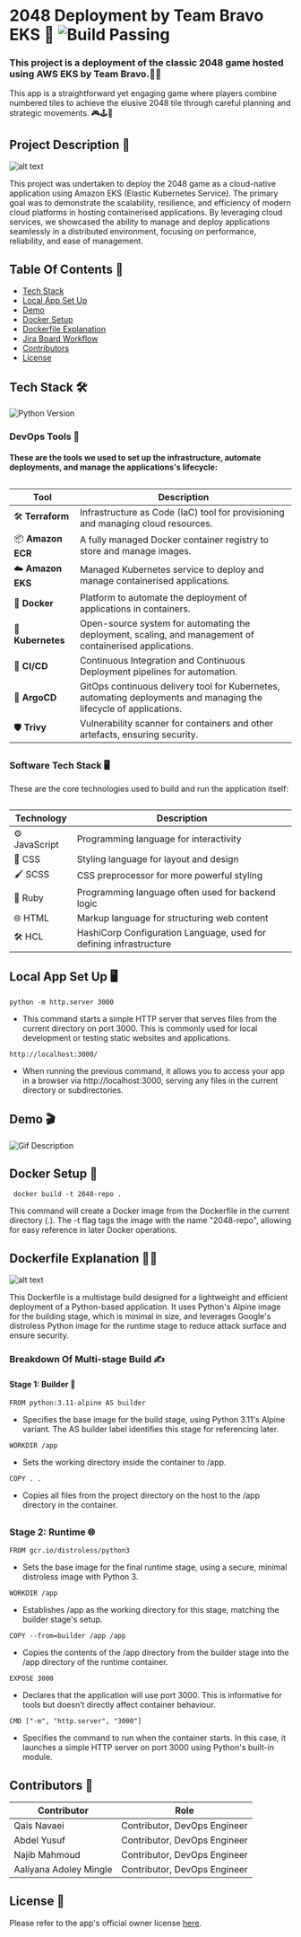 # 2048 Deployment by Team Bravo EKS 🚀 ![Build Passing](https://img.shields.io/badge/build-passing-brightgreen)

### This project is a deployment of the classic 2048 game hosted using AWS EKS by Team Bravo.👥🤝

This app is a straightforward yet engaging game where players combine numbered tiles to achieve the elusive 2048 tile through careful planning and strategic movements. 🎮🕹️🧩

## Project Description 📄

![alt text](image.png)

This project was undertaken to deploy the 2048 game as a cloud-native application using Amazon EKS (Elastic Kubernetes Service). The primary goal was to demonstrate the scalability, resilience, and efficiency of modern cloud platforms in hosting containerised applications. By leveraging cloud services, we showcased the ability to manage and deploy applications seamlessly in a distributed environment, focusing on performance, reliability, and ease of management.

## Table Of Contents  📑
- [Tech Stack ](#tech-stack)
- [Local App Set Up ](#local-app-set-up)
- [Demo](#Demo)
- [Docker Setup](#docker-setup)
- [Dockerfile Explanation](#Dockerfile-Explanation)
- [Jira Board Workflow](#Jira-Board-Workflow)
- [Contributors ](#contributors)
- [License ](#license)

## Tech Stack 🛠️

![Python Version](https://img.shields.io/badge/python-3.11-green)



### DevOps Tools 🔧

#### These are the tools we used to set up the infrastructure, automate deployments, and manage the applications's lifecycle:
##

| Tool                       | Description                                                                  |
|----------------------------|------------------------------------------------------------------------------|
| 🛠️ **Terraform**            | Infrastructure as Code (IaC) tool for provisioning and managing cloud resources. |
| 📦 **Amazon ECR**           | A fully managed Docker container registry to store and manage images.         |
| ☁️ **Amazon EKS**           | Managed Kubernetes service to deploy and manage containerised applications.    |
| 🐳 **Docker**               | Platform to automate the deployment of applications in containers.            |
| 🧰 **Kubernetes**           | Open-source system for automating the deployment, scaling, and management of containerised applications. |
| 🔄 **CI/CD**                | Continuous Integration and Continuous Deployment pipelines for automation.    |
| 🚀 **ArgoCD**               | GitOps continuous delivery tool for Kubernetes, automating deployments and managing the lifecycle of applications. |
| 🛡️ **Trivy**                | Vulnerability scanner for containers and other artefacts, ensuring security. |
##
### Software Tech Stack 🖥️
 These are the core technologies used to build and run the application itself:

##

| Technology           | Description                                                      |
|----------------------|------------------------------------------------------------------|
| ⚙️ JavaScript         | Programming language for interactivity                          |
| 🎨 CSS               | Styling language for layout and design                          |
| 🖌️ SCSS               | CSS preprocessor for more powerful styling                      |
| 💎 Ruby               | Programming language often used for backend logic               |
| 🌐 HTML               | Markup language for structuring web content                     |
| 🛠️ HCL                | HashiCorp Configuration Language, used for defining infrastructure |


##
## Local App Set Up 🖥️

```
python -m http.server 3000
```
- This command starts a simple HTTP server that serves files from the current directory on port 3000. This is commonly used for local development or testing static websites and applications.

```
http://localhost:3000/
```
- When running the previous command, it allows you to access your app in a browser via http://localhost:3000, serving any files in the current directory or subdirectories. 

## Demo 🎬
![Gif Description](https://media.giphy.com/media/4t2wiyP0uoFOIk2aOJ/giphy.gif)

## Docker Setup 🐳

```
 docker build -t 2048-repo . 
```

This command will create a Docker image from the Dockerfile in the current directory (.). The -t flag tags the image with the name "2048-repo", allowing for easy reference in later Docker operations.

## Dockerfile Explanation 📖💡
![alt text](<Screenshot 2024-11-27 195220.png>)

This Dockerfile is a multistage build designed for a lightweight and efficient deployment of a Python-based application. It uses Python's Alpine image for the building stage, which is minimal in size, and leverages Google's distroless Python image for the runtime stage to reduce attack surface and ensure security.

### Breakdown Of Multi-stage Build ✍️

#### Stage 1: Builder 🔧
```
FROM python:3.11-alpine AS builder
```
- Specifies the base image for the build stage, using Python 3.11's Alpine variant. The AS builder label identifies this stage for referencing later.
```
WORKDIR /app
```
- Sets the working directory inside the container to /app.
```
COPY . .
```
- Copies all files from the project directory on the host to the /app directory in the container.
##
### Stage 2: Runtime 🌐

```
FROM gcr.io/distroless/python3
```
- Sets the base image for the final runtime stage, using a secure, minimal distroless image with Python 3.
```
WORKDIR /app
```
- Establishes /app as the working directory for this stage, matching the builder stage's setup.
```
COPY --from=builder /app /app
```
- Copies the contents of the /app directory from the builder stage into the /app directory of the runtime container.
```
EXPOSE 3000
```
- Declares that the application will use port 3000. This is informative for tools but doesn’t directly affect container behaviour.
```
CMD ["-m", "http.server", "3000"]
```
- Specifies the command to run when the container starts. In this case, it launches a simple HTTP server on port 3000 using Python's built-in module.

##

## Contributors 👥

| Contributor | Role                    |
|-------------|-------------------------|
| Qais  Navaei      | Contributor, DevOps Engineer |
| Abdel Yusuf      | Contributor, DevOps Engineer |
| Najib Mahmoud      | Contributor, DevOps Engineer |
| Aaliyana Adoley Mingle    | Contributor, DevOps Engineer |


## License 📝

Please refer to the app's official owner license [here](./LICENSE.txt).
